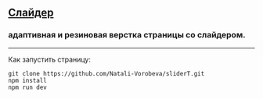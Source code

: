 ## [Слайдер](https://natali-vorobeva.github.io/sliderT/)
### адаптивная и резиновая верстка страницы со слайдером.
--- 
Как запустить страницу:
```
git clone https://github.com/Natali-Vorobeva/sliderT.git
npm install
npm run dev
```





